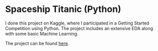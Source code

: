 # Spaceship Titanic (Python)

I done this project on Kaggle, where I participated in a Getting Started Competition using Python. The project includes an extensive EDA along with some basic Machine Learning.

The project can be found [here](https://www.kaggle.com/code/elky96/spaceship-titanic-extensive-eda-xgboost).
